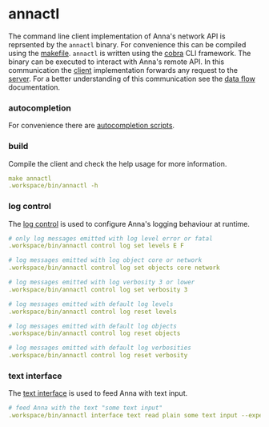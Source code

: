 # annactl
The command line client implementation of Anna's network API is reprsented by
the `annactl` binary. For convenience this can be compiled using the
[makefile](/doc/development/makefile.md). `annactl` is written using the
[cobra](https://github.com/spf13/cobra) CLI framework. The binary can be
executed to interact with Anna's remote API. In this communication the
[client](client.md) implementation forwards any request to the
[server](server.md). For a better understanding of this communication see the
[data flow](data_flow.md) documentation.

### autocompletion
For convenience there are [autocompletion scripts](autocompletion.md).

### build
Compile the client and check the help usage for more information.

```yaml
make annactl
.workspace/bin/annactl -h
```

### log control

The [log control](control.md#log) is used to configure Anna's logging behaviour
at runtime.

```yaml
# only log messages emitted with log level error or fatal
.workspace/bin/annactl control log set levels E F
```

```yaml
# log messages emitted with log object core or network
.workspace/bin/annactl control log set objects core network
```

```yaml
# log messages emitted with log verbosity 3 or lower
.workspace/bin/annactl control log set verbosity 3
```

```yaml
# log messages emitted with default log levels
.workspace/bin/annactl control log reset levels
```

```yaml
# log messages emitted with default log objects
.workspace/bin/annactl control log reset objects
```

```yaml
# log messages emitted with default log verbosities
.workspace/bin/annactl control log reset verbosity
```

### text interface
The [text interface](interface.md#text) is used to feed Anna with text input.

```yaml
# feed Anna with the text "some text input"
.workspace/bin/annactl interface text read plain some text input --expected="output expected"
```
